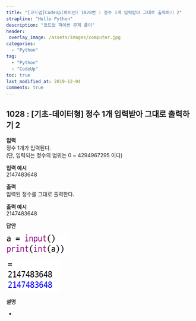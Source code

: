 ```yaml
---
title: "[코드업]CodeUp(파이썬) 1028번 : 정수 1개 입력받아 그대로 출력하기 2"
strapline: "Hello Python"
description: "코드업 파이썬 문제 풀이"
header:
 overlay_image: /assets/images/computer.jpg
categories:
  - "Python"
tag:
  - "Python"
  - "CodeUp"
toc: true
last_modified_at: 2019-12-04
comments: true
---
```


## 1028 : [기초-데이터형] 정수 1개 입력받아 그대로 출력하기 2


**입력**<br>
정수 1개가 입력된다.<br>
(단, 입력되는 정수의 범위는 0 ~ 4294967295 이다)

**입력 예시**<br>
2147483648

**출력**<br>
입력된 정수를 그대로 출력한다.

**출력 예시**<br>
2147483648


**답안**<br>

![a1028](/assets/images/1028-1.jpg)<br>

![a1028](/assets/images/1028-2.jpg)


**설명**

-